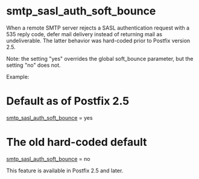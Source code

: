 # smtp_sasl_auth_soft_bounce 

 When a remote SMTP server rejects a SASL authentication request
with a 535 reply code, defer mail delivery instead of returning
mail as undeliverable. The latter behavior was hard-coded prior to
Postfix version 2.5. 

 Note: the setting "yes" overrides the global soft_bounce
parameter, but the setting "no" does not. 

 Example: 


# Default as of Postfix 2.5
<a href="postconf.5.html#smtp_sasl_auth_soft_bounce">smtp_sasl_auth_soft_bounce</a> = yes
# The old hard-coded default
<a href="postconf.5.html#smtp_sasl_auth_soft_bounce">smtp_sasl_auth_soft_bounce</a> = no


 This feature is available in Postfix 2.5 and later. 


